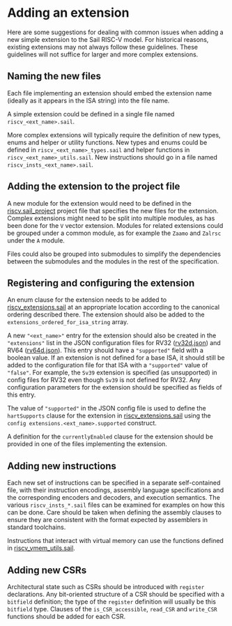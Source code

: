 # Adding an extension

Here are some suggestions for dealing with common issues when adding a
new simple extension to the Sail RISC-V model. For historical
reasons, existing extensions may not always follow these guidelines.
These guidelines will not suffice for larger and more complex
extensions.

## Naming the new files

Each file implementing an extension should embed the extension name
(ideally as it appears in the ISA string) into the file name.

A simple extension could be defined in a single file named
`riscv_<ext_name>.sail`.

More complex extensions will typically require the definition of new
types, enums and helper or utility functions. New types and enums
could be defined in `riscv_<ext_name>_types.sail` and helper functions
in `riscv_<ext_name>_utils.sail`. New instructions should go in a
file named `riscv_insts_<ext_name>.sail`.

## Adding the extension to the project file

A new module for the extension would need to be defined in the
[riscv.sail_project](../model/riscv.sail_project) project file that specifies
the new files for the extension. Complex extensions might need to be
split into multiple modules, as has been done for the `V` vector
extension. Modules for related extensions could be grouped under a
common module, as for example the `Zaamo` and `Zalrsc` under the `A`
module.

Files could also be grouped into submodules to simplify the
dependencies between the submodules and the modules in the rest of the
specification.

## Registering and configuring the extension

An enum clause for the extension needs to be added to
[riscv_extensions.sail](../model/riscv_extensions.sail) at an
appropriate location according to the canonical ordering described
there. The extension should also be added to the
`extensions_ordered_for_isa_string` array.

A new `"<ext_name>"` entry for the extension should also be created in
the `"extensions"` list in the JSON configuration files for RV32
([rv32d.json](../config/rv32d.json)) and RV64
([rv64d.json](../config/rv64d.json)). This entry should have a
`"supported"` field with a boolean value. If an extension is not
defined for a base ISA, it should still be added to the configuration
file for that ISA with a `"supported"` value of `"false"`. For
example, the `Sv39` extension is specified (as unsupported) in config
files for RV32 even though `Sv39` is not defined for RV32. Any
configuration parameters for the extension should be specified as
fields of this entry.

The value of `"supported"` in the JSON config file is used to define
the `hartSupports` clause for the extension in
[riscv_extensions.sail](../model/riscv_extensions.sail) using the
`config extensions.<ext_name>.supported` construct.

A definition for the `currentlyEnabled` clause for the extension
should be provided in one of the files implementing the extension.

## Adding new instructions

Each new set of instructions can be specified in a separate
self-contained file, with their instruction encodings, assembly
language specifications and the corresponding encoders and decoders,
and execution semantics. The various `riscv_insts_*.sail` files can be
examined for examples on how this can be done. Care should be taken when
defining the assembly clauses to ensure they are consistent with the
format expected by assemblers in standard toolchains.

Instructions that interact with virtual memory can use the functions
defined in [riscv_vmem_utils.sail](../model/riscv_vmem_utils.sail).

## Adding new CSRs

Architectural state such as CSRs should be introduced with `register`
declarations. Any bit-oriented structure of a CSR should be specified
with a `bitfield` definition; the type of the `register` definition
will usually be this `bitfield` type. Clauses of the
`is_CSR_accessible`, `read_CSR` and `write_CSR` functions should be
added for each CSR.
